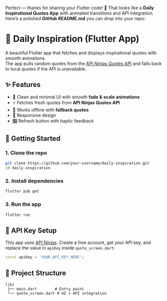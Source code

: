 Perfect — thanks for sharing your Flutter code! 🚀
That looks like a **Daily Inspirational Quotes App** with animated transitions and API integration.
Here’s a polished **GitHub README.md** you can drop into your repo:

# 📖 Daily Inspiration (Flutter App)

A beautiful Flutter app that fetches and displays inspirational quotes with smooth animations.  
The app pulls random quotes from the [API Ninjas Quotes API](https://api-ninjas.com/api/quotes) and falls back to local quotes if the API is unavailable.

## ✨ Features

- 🎨 Clean and minimal UI with smooth **fade & scale animations**
- ⚡ Fetches fresh quotes from **API Ninjas Quotes API**
- 📶 Works offline with **fallback quotes**
- 📱 Responsive design
- 🎛️ Refresh button with haptic feedback

## 🚀 Getting Started

### 1. Clone the repo

```bash
git clone https://github.com/your-username/daily-inspiration.git
cd daily-inspiration
```

### 2. Install dependencies

```bash
flutter pub get
```

### 3. Run the app

```bash
flutter run
```

## 🔑 API Key Setup

This app uses [API Ninjas](https://api-ninjas.com/api/quotes).
Create a free account, get your API key, and replace the value in `apiKey` inside `quote_screen.dart`:

```dart
const apiKey = 'YOUR_API_KEY_HERE';
```

## 📂 Project Structure

```
lib/
 ├── main.dart        # Entry point
 └── quote_screen.dart # UI + API integration
```
